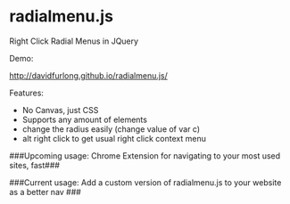 radialmenu.js
=============

Right Click Radial Menus in JQuery

Demo:

http://davidfurlong.github.io/radialmenu.js/

Features:
- No Canvas, just CSS
- Supports any amount of elements
- change the radius easily (change value of var c)
- alt right click to get usual right click context menu

###Upcoming usage: Chrome Extension for navigating to your most used sites, fast###

###Current usage: Add a custom version of radialmenu.js to your website as a better nav ###
